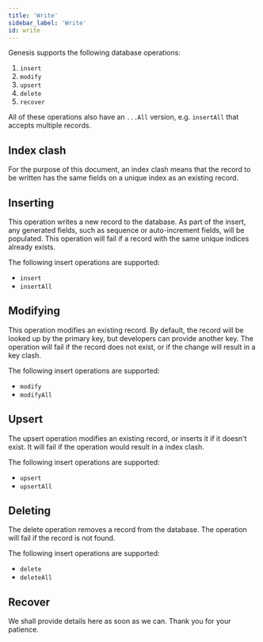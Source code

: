 ```yaml
---
title: 'Write'
sidebar_label: 'Write'
id: write
---
```



Genesis supports the following database operations:

1.  `insert`
2.  `modify`
3.  `upsert`
4.  `delete`
5.  `recover`

All of these operations also have an `...All` version, e.g. `insertAll` that accepts multiple records.

Index clash[​](/database/database-concepts/write/#index-clashdirect-link-to-heading)
---------------------------------------------------------------------------------------------------------------------------------------------------

For the purpose of this document, an index clash means that the record to be written has the same fields on a unique index as an existing record.

Inserting[​](/database/database-concepts/write/#insertingdirect-link-to-heading)
-----------------------------------------------------------------------------------------------------------------------------------------------

This operation writes a new record to the database. As part of the insert, any generated fields, such as sequence or auto-increment fields, will be populated. This operation will fail if a record with the same unique indices already exists.

The following insert operations are supported:

-   `insert`
-   `insertAll`

Modifying[​](/database/database-concepts/write/#modifyingdirect-link-to-heading)
-----------------------------------------------------------------------------------------------------------------------------------------------

This operation modifies an existing record. By default, the record will be looked up by the primary key, but developers can provide another key. The operation will fail if the record does not exist, or if the change will result in a key clash.

The following insert operations are supported:

-   `modify`
-   `modifyAll`

Upsert[​](/database/database-concepts/write/#upsertdirect-link-to-heading)
-----------------------------------------------------------------------------------------------------------------------------------------

The upsert operation modifies an existing record, or inserts it if it doesn't exist. It will fail if the operation would result in a index clash.

The following insert operations are supported:

-   `upsert`
-   `upsertAll`

Deleting[​](/database/database-concepts/write/#deletingdirect-link-to-heading)
---------------------------------------------------------------------------------------------------------------------------------------------

The delete operation removes a record from the database. The operation will fail if the record is not found.

The following insert operations are supported:

-   `delete`
-   `deleteAll`

Recover[​](/database/database-concepts/write/#recoverdirect-link-to-heading)
-------------------------------------------------------------------------------------------------------------------------------------------

We shall provide details here as soon as we can. Thank you for your patience.
